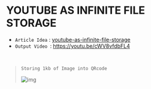 # YOUTUBE AS INFINITE FILE STORAGE

- `Article Idea` : [youtube-as-infinite-file-storage](https://hackaday.com/2023/02/21/youtube-as-infinite-file-storage/)
- `Output Video `: https://youtu.be/cWV8vfdbFL4

<br>

>`Storing 1kb of Image into QRcode`
>
>![img](https://user-images.githubusercontent.com/50515418/231714672-e7da3656-978d-4e65-b35f-aab2ca3a0803.jpg)
